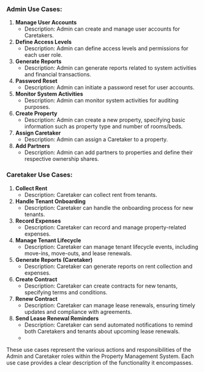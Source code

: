 ### Admin Use Cases:
1. **Manage User Accounts**
   - Description: Admin can create and manage user accounts for Caretakers.
2. **Define Access Levels**
   - Description: Admin can define access levels and permissions for each user role.
3. **Generate Reports**
   - Description: Admin can generate reports related to system activities and financial transactions.
4. **Password Reset**
   - Description: Admin can initiate a password reset for user accounts.
5. **Monitor System Activities**
   - Description: Admin can monitor system activities for auditing purposes.
6. **Create Property**
   - Description: Admin can create a new property, specifying basic information such as property type and number of rooms/beds.
7. **Assign Caretaker**
   - Description: Admin can assign a Caretaker to a property.
8. **Add Partners**
   - Description: Admin can add partners to properties and define their respective ownership shares.
   
### Caretaker Use Cases:
1. **Collect Rent**
   - Description: Caretaker can collect rent from tenants.
2. **Handle Tenant Onboarding**
   - Description: Caretaker can handle the onboarding process for new tenants.
3. **Record Expenses**
   - Description: Caretaker can record and manage property-related expenses.
4. **Manage Tenant Lifecycle**
   - Description: Caretaker can manage tenant lifecycle events, including move-ins, move-outs, and lease renewals.
5. **Generate Reports (Caretaker)**
   - Description: Caretaker can generate reports on rent collection and expenses.
6. **Create Contract**
   - Description: Caretaker can create contracts for new tenants, specifying terms and conditions.
7. **Renew Contract**
   - Description: Caretaker can manage lease renewals, ensuring timely updates and compliance with agreements.
8. **Send Lease Renewal Reminders**
   - Description: Caretaker can send automated notifications to remind both Caretakers and tenants about upcoming lease renewals.
   - 
These use cases represent the various actions and responsibilities of the Admin and Caretaker roles within the Property Management System. Each use case provides a clear description of the functionality it encompasses.